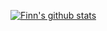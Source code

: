 
[![Finn's github stats](https://github-readme-stats.vercel.app/api?username=gdufeZLYL&show_icons=true&count_private=true&theme=cobalt)](https://github.com/anuraghazra/github-readme-stats)
